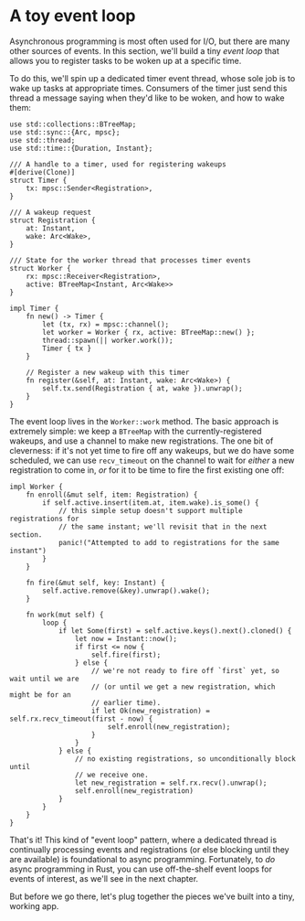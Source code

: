 # A toy event loop

Asynchronous programming is most often used for I/O, but there are many other
sources of events. In this section, we'll build a tiny *event loop* that allows
you to register tasks to be woken up at a specific time.

To do this, we'll spin up a dedicated timer event thread, whose sole job is to
wake up tasks at appropriate times. Consumers of the timer just send this thread
a message saying when they'd like to be woken, and how to wake them:

```rust,no_run
use std::collections::BTreeMap;
use std::sync::{Arc, mpsc};
use std::thread;
use std::time::{Duration, Instant};

/// A handle to a timer, used for registering wakeups
#[derive(Clone)]
struct Timer {
    tx: mpsc::Sender<Registration>,
}

/// A wakeup request
struct Registration {
    at: Instant,
    wake: Arc<Wake>,
}

/// State for the worker thread that processes timer events
struct Worker {
    rx: mpsc::Receiver<Registration>,
    active: BTreeMap<Instant, Arc<Wake>>
}

impl Timer {
    fn new() -> Timer {
        let (tx, rx) = mpsc::channel();
        let worker = Worker { rx, active: BTreeMap::new() };
        thread::spawn(|| worker.work());
        Timer { tx }
    }

    // Register a new wakeup with this timer
    fn register(&self, at: Instant, wake: Arc<Wake>) {
        self.tx.send(Registration { at, wake }).unwrap();
    }
}

```

The event loop lives in the `Worker::work` method. The basic approach is
extremely simple: we keep a `BTreeMap` with the currently-registered wakeups,
and use a channel to make new registrations. The one bit of cleverness: if it's
not yet time to fire off any wakeups, but we do have some scheduled, we can use
`recv_timeout` on the channel to wait for *either* a new registration to come
in, *or* for it to be time to fire the first existing one off:

```rust,no_run
impl Worker {
    fn enroll(&mut self, item: Registration) {
        if self.active.insert(item.at, item.wake).is_some() {
            // this simple setup doesn't support multiple registrations for
            // the same instant; we'll revisit that in the next section.
            panic!("Attempted to add to registrations for the same instant")
        }
    }

    fn fire(&mut self, key: Instant) {
        self.active.remove(&key).unwrap().wake();
    }

    fn work(mut self) {
        loop {
            if let Some(first) = self.active.keys().next().cloned() {
                let now = Instant::now();
                if first <= now {
                    self.fire(first);
                } else {
                    // we're not ready to fire off `first` yet, so wait until we are
                    // (or until we get a new registration, which might be for an
                    // earlier time).
                    if let Ok(new_registration) = self.rx.recv_timeout(first - now) {
                        self.enroll(new_registration);
                    }
                }
            } else {
                // no existing registrations, so unconditionally block until
                // we receive one.
                let new_registration = self.rx.recv().unwrap();
                self.enroll(new_registration)
            }
        }
    }
}
```

That's it! This kind of "event loop" pattern, where a dedicated thread is
continually processing events and registrations (or else blocking until they are
available) is foundational to async programming. Fortunately, to *do* async
programming in Rust, you can use off-the-shelf event loops for events of
interest, as we'll see in the next chapter.

But before we go there, let's plug together the pieces we've built into a tiny,
working app.
